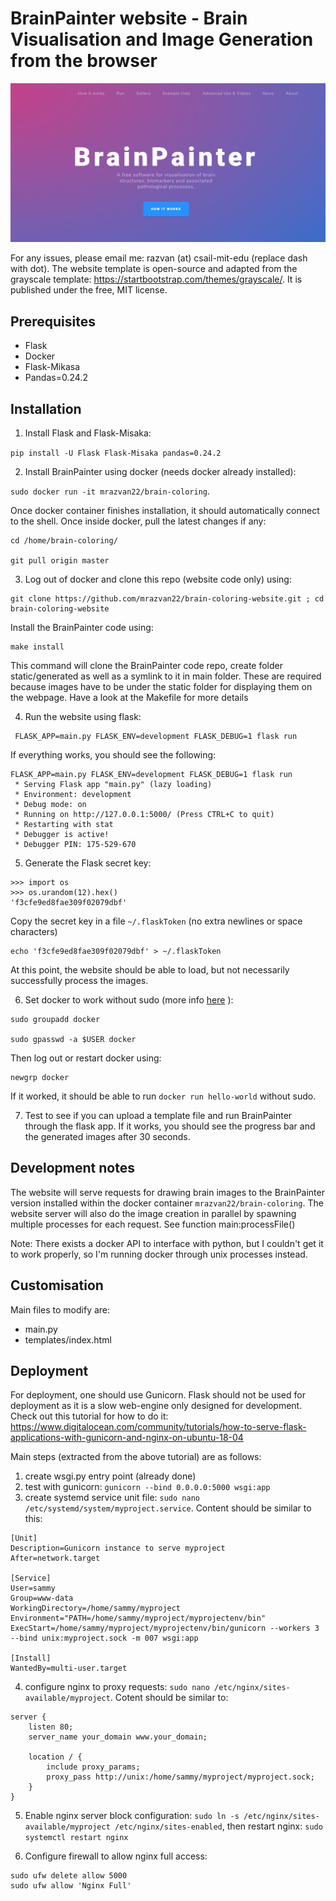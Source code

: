 # BrainPainter website - Brain Visualisation and Image Generation from the browser

![Front page](static/frontPage.png)

For any issues, please email me: razvan (at) csail-mit-edu (replace dash with dot). The website template is open-source 
and adapted from the grayscale template: https://startbootstrap.com/themes/grayscale/. It is published under the free, MIT license. 


## Prerequisites

* Flask
* Docker
* Flask-Mikasa
* Pandas=0.24.2

## Installation

1. Install Flask and Flask-Misaka: 

```pip install -U Flask Flask-Misaka pandas=0.24.2```

2. Install BrainPainter using docker (needs docker already installed): 

`sudo docker run -it mrazvan22/brain-coloring`. 

Once docker container finishes installation, it should automatically connect to the shell. Once inside docker, pull the latest changes if any:

``` 
cd /home/brain-coloring/
    
git pull origin master
```


3. Log out of docker and clone this repo (website code only) using:

``` 
git clone https://github.com/mrazvan22/brain-coloring-website.git ; cd brain-coloring-website
```

Install the BrainPainter code using:

``` 
make install 
```

This command will clone the BrainPainter code repo, create folder static/generated as well as a symlink to it in main folder. These are required because images have to be under the static folder for displaying them on the webpage. Have a look at the Makefile for more details

4. Run the website using flask:

```
 FLASK_APP=main.py FLASK_ENV=development FLASK_DEBUG=1 flask run
```

If everything works, you should see the following:

```
FLASK_APP=main.py FLASK_ENV=development FLASK_DEBUG=1 flask run
 * Serving Flask app "main.py" (lazy loading)
 * Environment: development
 * Debug mode: on
 * Running on http://127.0.0.1:5000/ (Press CTRL+C to quit)
 * Restarting with stat
 * Debugger is active!
 * Debugger PIN: 175-529-670
```

5. Generate the  Flask secret key: 

```
>>> import os
>>> os.urandom(12).hex()
'f3cfe9ed8fae309f02079dbf'

```

Copy the secret key in a file `~/.flaskToken` (no extra newlines or space characters)

```
echo 'f3cfe9ed8fae309f02079dbf' > ~/.flaskToken
```

At this point, the website should be able to load, but not necessarily successfully process the images.  

6. Set docker to work without sudo (more info [here](https://askubuntu.com/questions/477551/how-can-i-use-docker-without-sudo) ):

```
sudo groupadd docker

sudo gpasswd -a $USER docker
```
Then log out or restart docker using:

```
newgrp docker 

```

If it worked, it should be able to run `docker run hello-world` without sudo. 

7. Test to see if you can upload a template file and run BrainPainter through the flask app. If it works, you should see the progress bar and the generated images after 30 seconds.


## Development notes

The website will serve requests for drawing brain images to the BrainPainter version installed within the docker container `mrazvan22/brain-coloring`. The website server will also do the image creation in parallel by spawning multiple processes for each request. See function main:processFile()

Note: There exists a docker API to interface with python, but I couldn't get it to work properly, so I'm running docker through unix processes instead.


## Customisation

Main files to modify are:
* main.py
* templates/index.html


## Deployment

For deployment, one should use Gunicorn. Flask should not be used for deployment as it is a slow web-engine only designed for development. Check out this tutorial for how to do it: https://www.digitalocean.com/community/tutorials/how-to-serve-flask-applications-with-gunicorn-and-nginx-on-ubuntu-18-04

Main steps (extracted from the above tutorial) are as follows:
1. create wsgi.py entry point (already done)
2. test with gunicorn: `gunicorn --bind 0.0.0.0:5000 wsgi:app`
3. create systemd service unit file: `sudo nano /etc/systemd/system/myproject.service`. Content should be similar to this:

```
[Unit]
Description=Gunicorn instance to serve myproject
After=network.target

[Service]
User=sammy
Group=www-data
WorkingDirectory=/home/sammy/myproject
Environment="PATH=/home/sammy/myproject/myprojectenv/bin"
ExecStart=/home/sammy/myproject/myprojectenv/bin/gunicorn --workers 3 --bind unix:myproject.sock -m 007 wsgi:app

[Install]
WantedBy=multi-user.target
```

4. configure nginx to proxy requests: `sudo nano /etc/nginx/sites-available/myproject`. Cotent should be similar to:

```
server {
    listen 80;
    server_name your_domain www.your_domain;

    location / {
        include proxy_params;
        proxy_pass http://unix:/home/sammy/myproject/myproject.sock;
    }
}
```

5. Enable nginx server block configuration: `sudo ln -s /etc/nginx/sites-available/myproject /etc/nginx/sites-enabled`, then restart nginx: `sudo systemctl restart nginx`


6. Configure firewall to allow nginx full access: 

```
sudo ufw delete allow 5000
sudo ufw allow 'Nginx Full'
```


